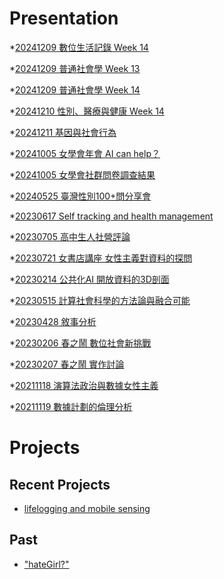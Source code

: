 # Presentation
*[20241209 數位生活記錄 Week 14]()

*[20241209 普通社會學 Week 13]()

*[20241209 普通社會學 Week 14]()

*[20241210 性別、醫療與健康 Week 14]()

*[20241211 基因與社會行為](https://docs.google.com/presentation/d/e/2PACX-1vS0-V5W4WBMcdIjzgtvwVtP8E6gm5gj2FdmAGqv2d8x2mc-WwlkSPDdwVZPPK3Z4e8kxnfmc0ER_QW0/pub?start=false&loop=false&delayms=3000)

*[20241005 女學會年會 AI can help？]()

*[20241005 女學會社群問卷調查結果]()

*[20240525 臺灣性別100+問分享會]()

*[20230617 Self tracking and health management]()

*[20230705 高中生人社營評論]()

*[20230721 女書店講座 女性主義對資料的探問]()

*[20230214 公共化AI 開放資料的3D剖面]()

*[20230515 計算社會科學的方法論與融合可能]()

*[20230428 敘事分析]()

*[20230206 春之鬧 數位社會新挑戰]()

*[20230207 春之鬧 實作討論]()


*[20211118 演算法政治與數據女性主義]()

*[20211119 數據計劃的倫理分析]()


# Projects

## Recent Projects
* [lifelogging and mobile sensing]()

## Past
* ["hateGirl?"]()

